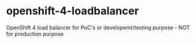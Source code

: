 # openshift-4-loadbalancer
OpenShift 4 load balancer for PoC's or developemt/testing purpose - NOT for production purpose

